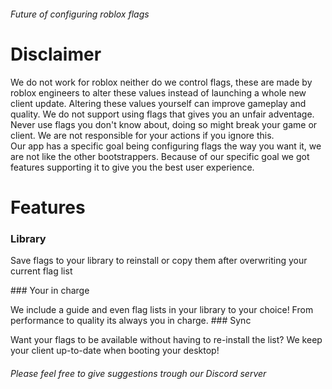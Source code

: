 ###### Future of configuring roblox flags

<h1>Disclaimer</h1>
We do not work for roblox neither do we control flags, these are made by roblox engineers to alter these values instead of launching a whole new client update. Altering these values yourself can improve gameplay and quality. We do not support using flags that gives you an unfair adventage. Never use flags you don't know about, doing so might break your game or client. We are not responsible for your actions if you ignore this.
<br>
Our app has a specific goal being configuring flags the way you want it, we are not like the other bootstrappers. Because of our specific goal we got features supporting it to give you the best user experience.

<h1>Features</h1>

### Library
<p>Save flags to your library to reinstall or copy them after overwriting your current flag list</p>
### Your in charge
<p>We include a guide and even flag lists in your library to your choice! From performance to quality its always you in charge.
### Sync 
<p>Want your flags to be available without having to re-install the list? We keep your client up-to-date when booting your desktop!

###### Please feel free to give suggestions trough our Discord server